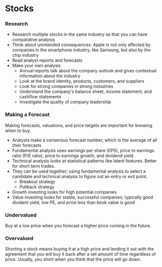 # Stocks

### Research
* Research multiple stocks in the same industry so that you can have comparative analysis  
* Think about unintended consequences: Apple is not only affected by companies in the smartphone industry, like Samsung, but also by the chip industry
* Read analyst reports and forecasts
* Make your own analysis
    * Annual reports talk about the company outlook and gives contextual information about the industry
    * Look at the brand identity, products, customers, and suppliers
    * Look for strong companies in strong industries
    * Understand the company's balance sheet, income statement, and cashflow statements
    * Investigate the quality of company leadership

### Making a Forecast
Making forecasts, valuations, and price targets are important for knowing when to buy.  
* Analysts make a consensus forecast number, which is the average of all their forecasts
* Fundamental analysis uses earnings per share (EPS), price to earnings ratio (P/E ratio), price to earnings growth, and dividend yield.  
* Technical analysis looks at statistical patterns like latent features. Better for short term trades.  
* They can be used together; using fundamental analysis to select a candidate and technical analysis to figure out an entry or exit point.  
    * Breakout strategy
    * Pullback strategy
* Growth investing looks for high potential companies 
* Value investing looks for stable, successful companies; typically good divident yield, low PE, and price less than book value is good

### Undervalued
Buy at a low price when you forecast a higher price coming in the future. 

### Overvalued
Shorting a stock means buying it at a high price and lending it out with the agreement that you will buy it back after a set amount of time regardless of price. Usually, you short when you think that the price will go down. 
